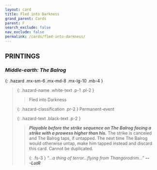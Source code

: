 ```yaml
---
layout: card
title: Fled into Darkness
grand_parent: Cards
parent: F
search_exclude: false
nav_exclude: false
permalink: /cards/fled-into-darkness/
---
```


## PRINTINGS


### _Middle-earth: The Balrog_

{: .hazard .mx-sm-6 .mx-md-8 .mx-lg-10 .mb-4 }
> {: .hazard-name .white-text .p-1 .pl-2 }
> > <div class="hazard-mp"></div>
> > <div class="card-name">Fled into Darkness</div>
>
> {: .hazard-classification .pr-2 }
> Permanent-event
>
> {: .hazard-text .black-text .p-2 }
> > ***Playable before the strike sequence on The Balrog facing a strike with a prowess higher than his.*** The strike is canceled and The Balrog taps, if untapped. The next time The Balrog would otherwise untap, make him tapped instead and discard this card. Cannot be duplicated.   
> > 
> > {: .fs-3 } 
> > _“...a thing of terror...flying from Thangorodrim...”_ ***---&#65279;LotR*** 
>
